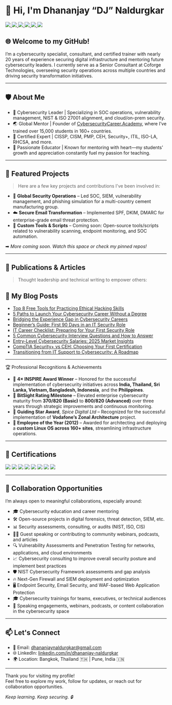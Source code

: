 # 👋 Hi, I'm Dhananjay “DJ” Naldurgkar
<div>
  <a href="https://www.youtube.com/@cybersecuritycareer" target="_blank">
    <img src="https://img.shields.io/badge/YouTube-FF0000?style=for-the-badge&logo=YouTube&logoColor=white" />
  </a>
  <a href="https://www.linkedin.com/in/dhananjay-naldurgkar/" target="_blank">
    <img src="https://img.shields.io/badge/LinkedIn-0A66C2?style=for-the-badge&logo=LinkedIn&logoColor=white" />
  </a>
  <a href="https://www.cybersecuritycareer.academy" target="_blank">
  <img src="https://img.shields.io/badge/My Academy-007BFF?style=for-the-badge&logo=Google%20Chrome&logoColor=white" />
  </a>
  <a href="https://dhananjayn.com" target="_blank">
  <img src="https://img.shields.io/badge/My%20Blog-007BFF?style=for-the-badge&logo=Google%20Chrome&logoColor=white" />
  </a>
  <a href="https://www.instagram.com/dhananjaynaldurgkar/" target="_blank">
  <img src="https://img.shields.io/badge/Instagram-E4405F?style=for-the-badge&logo=Instagram&logoColor=white" />
  </a>
  <a href="https://www.facebook.com/dhananjay.naldurgkar)" target="_blank">
  <img src="https://img.shields.io/badge/Facebook-1877F2?style=for-the-badge&logo=Facebook&logoColor=white" />
  </a>
</div>

## 🌐 Welcome to my GitHub!

I’m a cybersecurity specialist, consultant, and certified trainer with nearly 20 years of experience securing digital infrastructure and mentoring 
future cybersecurity leaders. I currently serve as a Senior Consultant at Coforge Technologies, overseeing security operations across multiple 
countries and driving security transformation initiatives.

---

## 🛡️ About Me

- 🔐 Cybersecurity Leader | Specializing in SOC operations, vulnerability management, NIST & ISO 27001 alignment, and cloud/on-prem security.
- 🌏 Global Mentor | Founder of [CybersecurityCareer.Academy](https://cybersecuritycareer.academy/), where I’ve trained over 15,000 students in 160+ countries.
- 🧠 Certified Expert | CISSP, CISM, PMP, CEH, Security+, ITIL, ISO-LA, RHCSA, and more.
- 💬 Passionate Educator | Known for mentoring with heart—my students' growth and appreciation constantly fuel my passion for teaching.

---

## 🔗 Featured Projects

> Here are a few key projects and contributions I've been involved in:

- 🔐 **Global Security Operations** – Led SOC, SIEM, vulnerability management, and phishing simulation for a multi-country cement manufacturing group.
- ☁️ **Secure Email Transformation** – Implemented SPF, DKIM, DMARC for enterprise-grade email threat protection.
- 🧰 **Custom Tools & Scripts** – Coming soon: Open-source tools/scripts related to vulnerability scanning, endpoint monitoring, and SOC automation.

➡ *More coming soon. Watch this space or check my pinned repos!*

---

## 📄 Publications & Articles

> Thought leadership and technical writing to empower others:

## 📝 My Blog Posts

- [Top 8 Free Tools for Practicing Ethical Hacking Skills](https://dhananjayn.com/top-8-free-tools-for-practicing-ethical-hacking-skills/)
- [5 Paths to Launch Your Cybersecurity Career Without a Degree](https://dhananjayn.com/5-paths-to-launch-your-cybersecurity-career-without-a-degree/)
- [Bridging the Experience Gap in Cybersecurity Careers](https://dhananjayn.com/bridging-the-experience-gap-in-cybersecurity-careers/)
- [Beginner’s Guide: First 90 Days in an IT Security Role](https://dhananjayn.com/beginners-guide-first-90-days-in-an-it-security-role/)
- [IT Career Checklist: Preparing for Your First Security Role](https://dhananjayn.com/it-career-checklist-preparing-for-your-first-security-role/)
- [5 Common Cybersecurity Interview Questions and How to Answer](https://dhananjayn.com/5-common-cybersecurity-interview-questions-and-how-to-answer/)
- [Entry-Level Cybersecurity Salaries: 2025 Market Insights](https://dhananjayn.com/entry-level-cybersecurity-salaries-2025-market-insights/)
- [CompTIA Security+ vs CEH: Choosing Your First Certification](https://dhananjayn.com/comptia-security-vs-ceh-choosing-your-first-certification/)
- [Transitioning from IT Support to Cybersecurity: A Roadmap](https://dhananjayn.com/transitioning-from-it-support-to-cybersecurity-a-roadmap/)


---

🏆 Professional Recognitions & Achievements 

- 🏅 **4× INSPIRE Award Winner** – Honored for the successful implementation of cybersecurity initiatives across **India, Thailand, Sri Lanka, Vietnam, Bangladesh, Indonesia**, and the **Philippines**.  
- 🥇 **BitSight Rating Milestone** – Elevated enterprise cybersecurity maturity from **370/820 (Basic)** to **800/820 (Advanced)** over three years through strategic improvements and continuous monitoring.  
- 🌟 **Guiding Star Award**, *Spice Digital Ltd* – Recognized for the successful implementation of **Vodafone’s Zonal Architecture** project.  
- 🧾 **Employee of the Year (2012)** – Awarded for architecting and deploying a **custom Linux OS across 160+ sites**, streamlining infrastructure operations.

---

## 📜 Certifications

<div>
  <img src="https://img.shields.io/badge/-CISSP-003366?&style=for-the-badge&logo=ISC2&logoColor=white" />
  <img src="https://img.shields.io/badge/-CISM-002b36?&style=for-the-badge&logo=ISACA&logoColor=white" />
  <img src="https://img.shields.io/badge/-CEH%20v10-AA0000?&style=for-the-badge&logo=CEH&logoColor=white" />
  <img src="https://img.shields.io/badge/-CompTIA-FF0000?&style=for-the-badge&logo=CompTIA&logoColor=white" />
  <img src="https://img.shields.io/badge/-ITIL%204-5A2C84?&style=for-the-badge&logo=Axelos&logoColor=white" />
  <img src="https://img.shields.io/badge/-RHCSA-AA0000?&style=for-the-badge&logo=RedHat&logoColor=white" />
  <img src="https://img.shields.io/badge/-MCP-00ADEF?&style=for-the-badge&logo=Microsoft&logoColor=white" />
  <img src="https://img.shields.io/badge/-ISO%2027001%20LA-000000?&style=for-the-badge&logo=ISO&logoColor=white" />
</div>



---

## 🤝 Collaboration Opportunities

I’m always open to meaningful collaborations, especially around:

- 🎓 Cybersecurity education and career mentoring
- 🛠️ Open-source projects in digital forensics, threat detection, SIEM, etc.
- 📊 Security assessments, consulting, or audits (NIST, ISO, CIS)
- 🧑‍🏫 Guest speaking or contributing to community webinars, podcasts, and articles
- 🔍 Vulnerability Assessments and Penetration Testing for networks, applications, and cloud environments
- 📈 Cybersecurity consulting to improve overall security posture and implement best practices
- 🛡️ NIST Cybersecurity Framework assessments and gap analysis
- 🔥 Next-Gen Firewall and SIEM deployment and optimization
- 🖥️ Endpoint Security, Email Security, and WAF-based Web Application Protection
- 🎓 Cybersecurity trainings for teams, executives, or technical audiences
- 📢 Speaking engagements, webinars, podcasts, or content collaboration in the cybersecurity space

---

## 📫 Let's Connect

- 📧 Email: [dhananjaynaldurgkar@gmail.com](mailto:dhananjaynaldurgkar@gmail.com)  
- 🌐 LinkedIn: [linkedin.com/in/dhananjay-naldurgkar](https://www.linkedin.com/in/dhananjay-naldurgkar/)  
- 🌍 Location: Bangkok, Thailand 🇹🇭 | Pune, India 🇮🇳  

---

Thank you for visiting my profile!  
Feel free to explore my work, follow for updates, or reach out for collaboration opportunities.

*Keep learning. Keep securing. 🔒*
```
